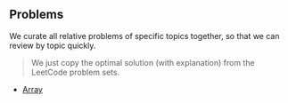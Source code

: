 ## Problems
We curate all relative problems of specific topics together, so that we can review by topic quickly.

> We just copy the optimal solution (with explanation) from the LeetCode problem sets.

* [Array](./problems-arrays.md)